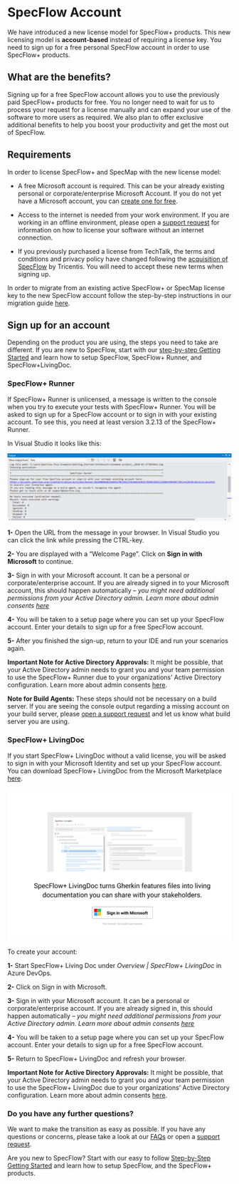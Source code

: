 # SpecFlow Account

We have introduced a new license model for SpecFlow+ products. This new licensing model is **account-based** instead of requiring a license key. You need to sign up for a free personal SpecFlow account in order to use SpecFlow+ products.

## What are the benefits?

Signing up for a free SpecFlow account allows you to use the previously paid SpecFlow+ products for free. You no longer need to wait for us to process your request for a license manually and can expand your use of the software to more users as required. We also plan to offer exclusive additional benefits to help you boost your productivity and get the most out of SpecFlow.

## Requirements

In order to license SpecFlow+ and SpecMap with the new license model:

- A free Microsoft account is required. This can be your already existing personal or corporate/enterprise Microsoft Account. If you do not yet have a Microsoft account, you can [create one for free](https://account.microsoft.com/account).

- Access to the internet is needed from your work environment. If you are working in an offline environment, please open a [support request](https://support.specflow.org/hc/en-us/requests/new?_gl=1*1ygfy19*_ga*MTY5OTI0NzMxNy4xNjIyMDEzOTkw*_ga_BZ55XKTXC6*MTYyMzA1NjAyNS4zMi4xLjE2MjMwNTgyNjguMA..&_ga=2.37239264.1114192995.1623048727-1699247317.1622013990) for information on how to license your software without an internet connection.

- If you previously purchased a license from TechTalk, the terms and conditions and privacy policy have changed following the [acquisition of SpecFlow](https://specflow.org/2020/tricentis-acquires-specflow/) by Tricentis. You will need to accept these new terms when signing up.

In order to migrate from an existing active SpecFlow+ or SpecMap license key to the new SpecFlow account follow the step-by-step instructions in our migration guide [here](https://specflow.org/2020/migrate-to-the-specflow-account/).

## Sign up for an account

Depending on the product you are using, the steps you need to take are different. If you are new to SpecFlow, start with our [step-by-step Getting Started](https://docs.specflow.org/projects/getting-started/en/latest/) and learn how to setup SpecFlow, SpecFlow+ Runner, and SpecFlow+LivingDoc.

### SpecFlow+ Runner

If SpecFlow+ Runner is unlicensed, a message is written to the console when you try to execute your tests with SpecFlow+ Runner. You will be asked to sign up for a SpecFlow account or to sign in with your existing account. To see this, you need at least version 3.2.13 of the SpecFlow+ Runner.

In Visual Studio it looks like this:

![Runner sign up](./_static/images/runnerimage.png)

**1-** Open the URL from the message in your browser. In Visual Studio you can click the link while pressing the CTRL-key.

**2-** You are displayed with a “Welcome Page”. Click on **Sign in with Microsoft** to continue.

**3-** Sign in with your Microsoft account. It can be a personal or corporate/enterprise account. If you are already signed in to your Microsoft account, this should happen automatically – *you might need additional permissions from your Active Directory admin. Learn more about admin consents [here](https://docs.microsoft.com/en-us/azure/active-directory/manage-apps/configure-admin-consent-workflow)*

**4-** You will be taken to a setup page where you can set up your SpecFlow account. Enter your details to sign up for a free SpecFlow account.

**5-** After you finished the sign-up, return to your IDE and run your scenarios again.

**Important Note for Active Directory Approvals:** It might be possible, that your Active Directory admin needs to grant you and your team permission to use the SpecFlow+ Runner due to your organizations’ Active Directory configuration. Learn more about admin consents [here](https://docs.microsoft.com/en-us/azure/active-directory/manage-apps/configure-admin-consent-workflow).

**Note for Build Agents:** These steps should not be necessary on a build server. If you are seeing the console output regarding a missing account on your build server, please [open a support request](https://support.specflow.org/hc/en-us/requests/new?_gl=1*xhyt1h*_ga*MTY5OTI0NzMxNy4xNjIyMDEzOTkw*_ga_BZ55XKTXC6*MTYyMzA1NjAyNS4zMi4xLjE2MjMwNTkxMzIuMA..&_ga=2.249510983.1114192995.1623048727-1699247317.1622013990) and let us know what build server you are using.

### SpecFlow+ LivingDoc

If you start SpecFlow+ LivingDoc without a valid license, you will be asked to sign in with your Microsoft Identity and set up your SpecFlow account. You can download SpecFlow+ LivingDoc from the Microsoft Marketplace [here](https://marketplace.visualstudio.com/items?itemName=techtalk.techtalk-specflow-plus).

![Microsoft sign in](./_static/images/signinmic.png)

To create your account:

**1-** Start SpecFlow+ Living Doc under *Overview | SpecFlow+ LivingDoc* in Azure DevOps.

**2-** Click on Sign in with Microsoft.

**3-** Sign in with your Microsoft account. It can be a personal or corporate/enterprise account. If you are already signed in, this should happen automatically – *you might need additional permissions from your Active Directory admin. Learn more about admin consents [here](https://docs.microsoft.com/en-us/azure/active-directory/manage-apps/configure-admin-consent-workflow)*

**4-** You will be taken to a setup page where you can set up your SpecFlow account. Enter your details to sign up for a free SpecFlow account.

**5-** Return to SpecFlow+ LivingDoc and refresh your browser.

**Important Note for Active Directory Approvals:** It might be possible, that your Active Directory admin needs to grant you and your team permission to use the SpecFlow+ LivingDoc due to your organizations’ Active Directory configuration. Learn more about admin consents [here](https://docs.microsoft.com/en-us/azure/active-directory/manage-apps/configure-admin-consent-workflow).

### Do you have any further questions?

We want to make the transition as easy as possible.  If you have any questions or concerns, please take a look at our [FAQs](https://specflow.org/plus/documentation/FAQ/) or open a [support request](https://support.specflow.org/hc/en-us/requests/new?_gl=1*103mr8h*_ga*MTY5OTI0NzMxNy4xNjIyMDEzOTkw*_ga_BZ55XKTXC6*MTYyMzA1NjAyNS4zMi4xLjE2MjMwNTkxMzIuMA..&_ga=2.208090450.1114192995.1623048727-1699247317.1622013990).

Are you new to SpecFlow? Start with our easy to follow [Step-by-Step Getting Started](https://docs.specflow.org/projects/getting-started/en/latest/) and learn how to setup SpecFlow, and the SpecFlow+ products.
